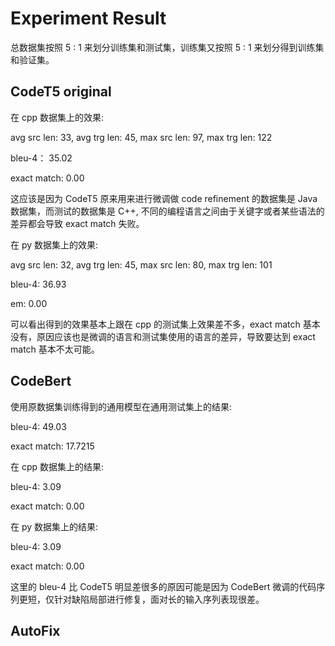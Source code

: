 # Experiment Result

总数据集按照 5 : 1 来划分训练集和测试集，训练集又按照 5 : 1 来划分得到训练集和验证集。

## CodeT5 original

在 cpp 数据集上的效果:

avg src len: 33, avg trg len: 45, max src len: 97, max trg len: 122

bleu-4： 35.02

exact match: 0.00

这应该是因为 CodeT5 原来用来进行微调做 code refinement 的数据集是 Java 数据集，而测试的数据集是 C++, 不同的编程语言之间由于关键字或者某些语法的差异都会导致 exact match 失败。

在 py 数据集上的效果:

avg src len: 32, avg trg len: 45, max src len: 80, max trg len: 101

bleu-4: 36.93

em: 0.00

可以看出得到的效果基本上跟在 cpp 的测试集上效果差不多，exact match 基本没有，原因应该也是微调的语言和测试集使用的语言的差异，导致要达到 exact match 基本不太可能。

## CodeBert

使用原数据集训练得到的通用模型在通用测试集上的结果:

bleu-4: 49.03

exact match: 17.7215

在 cpp 数据集上的结果:

bleu-4: 3.09

exact match: 0.00

在 py 数据集上的结果:

bleu-4: 3.09

exact match: 0.00

这里的 bleu-4 比 CodeT5 明显差很多的原因可能是因为 CodeBert 微调的代码序列更短，仅针对缺陷局部进行修复，面对长的输入序列表现很差。

## AutoFix